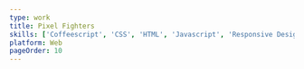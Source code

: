```yaml
---
type: work
title: Pixel Fighters
skills: ['Coffeescript', 'CSS', 'HTML', 'Javascript', 'Responsive Design', 'SASS']
platform: Web
pageOrder: 10
---
```

